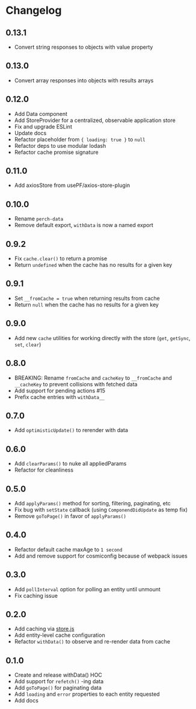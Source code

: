 # Changelog

## 0.13.1

- Convert string responses to objects with value property

## 0.13.0

- Convert array responses into objects with results arrays

## 0.12.0

- Add Data component
- Add StoreProvider for a centralized, observable application store
- Fix and upgrade ESLint
- Update docs
- Refactor placeholder from `{ loading: true }` to `null`
- Refactor deps to use modular lodash
- Refactor cache promise signature

## 0.11.0

- Add axiosStore from usePF/axios-store-plugin

## 0.10.0

- Rename `perch-data`
- Remove default export, `withData` is now a named export

## 0.9.2

- Fix `cache.clear()` to return a promise
- Return `undefined` when the cache has no results for a given key

## 0.9.1

- Set `__fromCache = true` when returning results from cache
- Return `null` when the cache has no results for a given key

## 0.9.0

- Add new `cache` utilities for working directly with the store (`get`, `getSync`, `set`, `clear`)

## 0.8.0

- BREAKING: Rename `fromCache` and `cacheKey` to `__fromCache` and `__cacheKey` to prevent collisions with fetched data
- Add support for pending actions #15
- Prefix cache entries with `withData__`

## 0.7.0

- Add `optimisticUpdate()` to rerender with data

## 0.6.0

- Add `clearParams()` to nuke all appliedParams
- Refactor for cleanliness

## 0.5.0

- Add `applyParams()` method for sorting, filtering, paginating, etc
- Fix bug with `setState` callback (using `ComponendDidUpdate` as temp fix)
- Remove `goToPage()` in favor of `applyParams()`

## 0.4.0

- Refactor default cache maxAge to `1 second`
- Add and remove support for cosmiconfig because of webpack issues

## 0.3.0

- Add `pollInterval` option for polling an entity until unmount
- Fix caching issue

## 0.2.0

- Add caching via [store.js](https://github.com/marcuswestin/store.js/)
- Add entity-level cache configuration
- Refactor `withData()` to observe and re-render data from cache

## 0.1.0

- Create and release withData() HOC
- Add support for `refetch()` -ing data
- Add `goToPage()` for paginating data
- Add `loading` and `error` properties to each entity requested
- Add docs